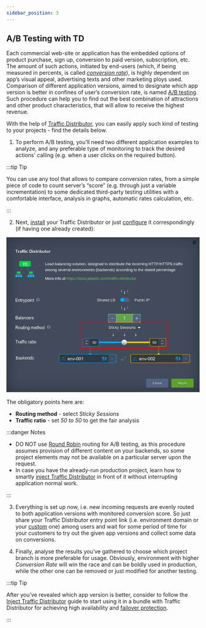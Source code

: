 ```yaml
---
sidebar_position: 3
---
```


## A/B Testing with TD

Each commercial web-site or application has the embedded options of product purchase, sign up, conversion to paid version, subscription, etc. The amount of such actions, initiated by end-users (which, if being measured in percents, is called [_conversion rate_](https://cloudmydc.com/)), is highly dependent on app’s visual appeal, advertising texts and other marketing ploys used. Comparison of different application versions, aimed to designate which app version is better in confines of user’s conversion rate, is named [A/B testing](https://cloudmydc.com/). Such procedure can help you to find out the best combination of attractions and other product characteristics, that will allow to receive the highest revenue.

With the help of [Traffic Distributor](https://cloudmydc.com/), you can easily apply such kind of testing to your projects - find the details below.

1. To perform A/B testing, you’ll need two different application examples to analyze, and any preferable type of monitoring to track the desired actions' calling (e.g. when a user clicks on the required button).

:::tip Tip

You can use any tool that allows to compare conversion rates, from a simple piece of code to count server’s “score” (e.g. through just a variable incrementation) to some dedicated third-party testing utilities with a comfortable interface, analysis in graphs, automatic rates calculation, etc.

:::

2. Next, [install](https://cloudmydc.com/) your Traffic Distributor or just [configure](https://cloudmydc.com/) it correspondingly (if having one already created):

<div style={{
    display:'flex',
    justifyContent: 'center',
    margin: '0 0 1rem 0'
}}>

<!-- ![Locale Dropdown](./img/FILE_NAME/IMAGE_NAME) -->

![Locale Dropdown](./img/A-BTesting/01.png)

</div>

The obligatory points here are:

- **Routing method** - select _Sticky Sessions_
- **Traffic ratio** - set _50 to 50_ to get the fair analysis

:::danger Notes

- DO NOT use [Round Robin](https://cloudmydc.com/) routing for A/B testing, as this procedure assumes provision of different content on your backends, so some project elements may not be available on a particular server upon the request.
- In case you have the already-run production project, learn how to smartly [inject Traffic Distributor](https://cloudmydc.com/) in front of it without interrupting application normal work.

:::

3. Everything is set up now, i.e. new incoming requests are evenly routed to both application versions with monitored conversion score. So just share your Traffic Distributor entry point link (i.e. environment domain or your [custom](https://cloudmydc.com/) one) among users and wait for some period of time for your customers to try out the given app versions and collect some data on conversions.

4. Finally, analyse the results you’ve gathered to choose which project branch is more preferable for usage. Obviously, environment with higher _Conversion Rate_ will win the race and can be boldly used in production, while the other one can be removed or just modified for another testing.

:::tip Tip

After you’ve revealed which app version is better, consider to follow the [Inject Traffic Distributor](https://cloudmydc.com/) guide to start using it in a bundle with Traffic Distributor for achieving high availability and [failover protection](https://cloudmydc.com/).

:::
